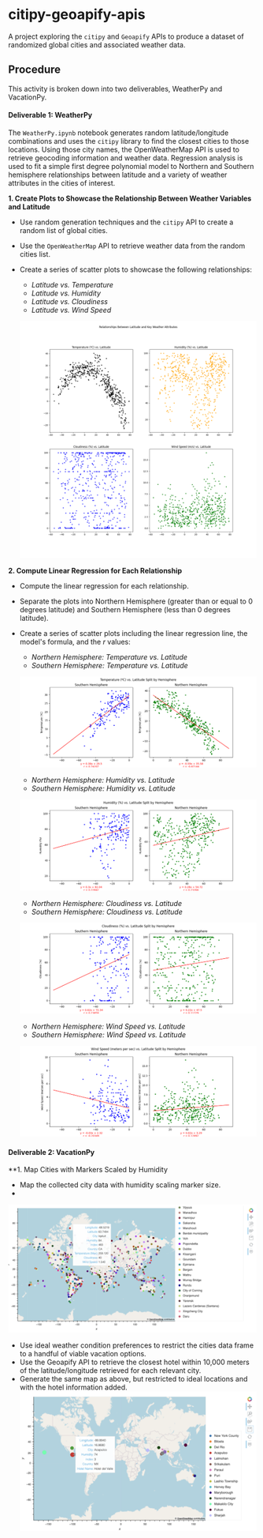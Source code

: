 # citipy-geoapify-apis
A project exploring the `citipy` and `Geoapify` APIs to produce a dataset of randomized global cities and associated weather data.

## Procedure
This activity is broken down into two deliverables, WeatherPy and VacationPy.

#### Deliverable 1: WeatherPy
The `WeatherPy.ipynb` notebook generates random latitude/longitude combinations and uses the `citipy` library to find the closest cities to those locations. Using those city names, the OpenWeatherMap API is used to retrieve geocoding information and weather data. Regression analysis is used to fit a simple first degree polynomial model to Northern and Southern hemisphere relationships between latitude and a variety of weather attributes in the cities of interest.

**1. Create Plots to Showcase the Relationship Between Weather Variables and Latitude**
  - Use random generation techniques and the `citipy` API to create a random list of global cities.
  - Use the `OpenWeatherMap` API to retrieve weather data from the random cities list.
  - Create a series of scatter plots to showcase the following relationships:
    - _Latitude vs. Temperature_
    - _Latitude vs. Humidity_
    - _Latitude vs. Cloudiness_
    - _Latitude vs. Wind Speed_

    ![Latitude Scatterplots](images/latitude_scatterplots.png)

**2. Compute Linear Regression for Each Relationship**
- Compute the linear regression for each relationship.
- Separate the plots into Northern Hemisphere (greater than or equal to 0 degrees latitude) and Southern Hemisphere (less than 0 degrees latitude).
- Create a series of scatter plots including the linear regression line, the model's formula, and the $r$ values:
  - _Northern Hemisphere: Temperature vs. Latitude_
  - _Southern Hemisphere: Temperature vs. Latitude_
  
  ![Temperature Regression](images/temp_regressions.png)
  
  - _Northern Hemisphere: Humidity vs. Latitude_
  - _Southern Hemisphere: Humidity vs. Latitude_

  ![Humidity Regression](images/humidity_regressions.png)

  - _Northern Hemisphere: Cloudiness vs. Latitude_
  - _Southern Hemisphere: Cloudiness vs. Latitude_

  ![Cloudiness Regression](images/cloudiness_regressions.png)

  - _Northern Hemisphere: Wind Speed vs. Latitude_
  - _Southern Hemisphere: Wind Speed vs. Latitude_

  ![Wind Speed Regression](images/wind_speed_regressions.png)

#### Deliverable 2: VacationPy
**1. Map Cities with Markers Scaled by Humidity
- Map the collected city data with humidity scaling marker size. 
- 
![Vacation Candidate Cities](images/all_cities.png)

- Use ideal weather condition preferences to restrict the cities data frame to a handful of viable vacation options.
- Use the Geoapify API to retrieve the closest hotel within 10,000 meters of the latitude/longitude retrieved for each relevant city.
- Generate the same map as above, but restricted to ideal locations and with the hotel information added.
![Vacation Candidate Cities Filtered by Weather](images/ideal_weather.png)
